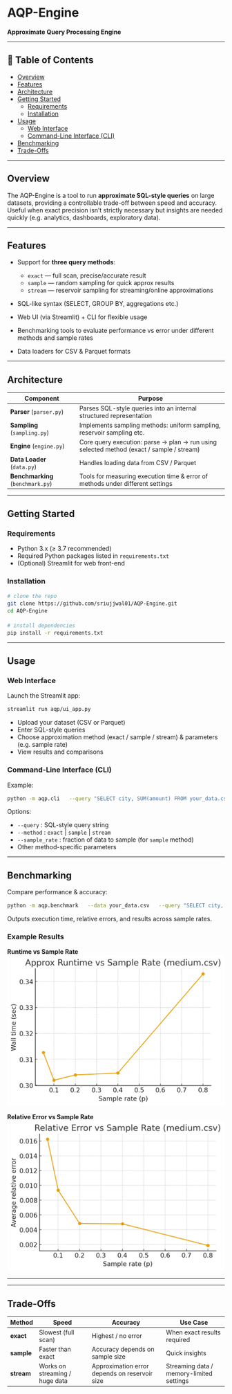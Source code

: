 # AQP-Engine

**Approximate Query Processing Engine**

---

## 🧾 Table of Contents

- [Overview](#overview)  
- [Features](#features)  
- [Architecture](#architecture)  
- [Getting Started](#getting-started)  
  - [Requirements](#requirements)  
  - [Installation](#installation)  
- [Usage](#usage)  
  - [Web Interface](#web-interface)  
  - [Command-Line Interface (CLI)](#command-line-interface-cli)  
- [Benchmarking](#benchmarking)  
- [Trade-Offs](#trade-offs)  

---

## Overview

The AQP-Engine is a tool to run **approximate SQL-style queries** on large datasets, providing a controllable trade-off between speed and accuracy. Useful when exact precision isn’t strictly necessary but insights are needed quickly (e.g. analytics, dashboards, exploratory data).

---

## Features

- Support for **three query methods**:
  - `exact` — full scan, precise/accurate result  
  - `sample` — random sampling for quick approx results  
  - `stream` — reservoir sampling for streaming/online approximations  

- SQL-like syntax (SELECT, GROUP BY, aggregations etc.)  

- Web UI (via Streamlit) + CLI for flexible usage  

- Benchmarking tools to evaluate performance vs error under different methods and sample rates  

- Data loaders for CSV & Parquet formats  

---

## Architecture

| Component | Purpose |
|---|---|
| **Parser** (`parser.py`) | Parses SQL-style queries into an internal structured representation |
| **Sampling** (`sampling.py`) | Implements sampling methods: uniform sampling, reservoir sampling etc. |
| **Engine** (`engine.py`) | Core query execution: parse → plan → run using selected method (exact / sample / stream) |
| **Data Loader** (`data.py`) | Handles loading data from CSV / Parquet |
| **Benchmarking** (`benchmark.py`) | Tools for measuring execution time & error of methods under different settings |

---

## Getting Started

### Requirements

- Python 3.x (≥ 3.7 recommended)  
- Required Python packages listed in `requirements.txt`  
- (Optional) Streamlit for web front-end  

### Installation

```bash
# clone the repo
git clone https://github.com/sriujjwal01/AQP-Engine.git
cd AQP-Engine

# install dependencies
pip install -r requirements.txt
```

---

## Usage

### Web Interface

Launch the Streamlit app:

```bash
streamlit run aqp/ui_app.py
```

- Upload your dataset (CSV or Parquet)  
- Enter SQL-style queries  
- Choose approximation method (exact / sample / stream) & parameters (e.g. sample rate)  
- View results and comparisons  

### Command-Line Interface (CLI)

Example:

```bash
python -m aqp.cli   --query "SELECT city, SUM(amount) FROM your_data.csv GROUP BY city"   --method sample   --sample_rate 0.1
```

Options:

- `--query` : SQL-style query string  
- `--method` : `exact` | `sample` | `stream`  
- `--sample_rate` : fraction of data to sample (for `sample` method)  
- Other method-specific parameters  

---

## Benchmarking

Compare performance & accuracy:

```bash
python -m aqp.benchmark   --data your_data.csv   --query "SELECT city, SUM(amount) FROM your_data.csv GROUP BY city"
```

Outputs execution time, relative errors, and results across sample rates.

### Example Results

**Runtime vs Sample Rate**
![Runtime vs Sample Rate](plot_time_vs_rate.png)

**Relative Error vs Sample Rate**
![Relative Error vs Sample Rate](plot_error_vs_rate.png)

---
---

## Trade-Offs

| Method | Speed | Accuracy | Use Case |
|---|---|---|---|
| **exact** | Slowest (full scan) | Highest / no error | When exact results required |
| **sample** | Faster than exact | Accuracy depends on sample size | Quick insights |
| **stream** | Works on streaming / huge data | Approximation error depends on reservoir size | Streaming data / memory-limited settings |

